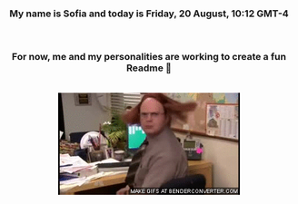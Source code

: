 


<div align="center">
<h3 >My name is Sofia and today is Friday, 20 August, 10:12 GMT-4</h3><br>
<h3 >For now, me and my personalities are working to create a fun Readme 👋
</h3><br>
<img src='img/dwight.gif' alt='working...'/>
</div>
